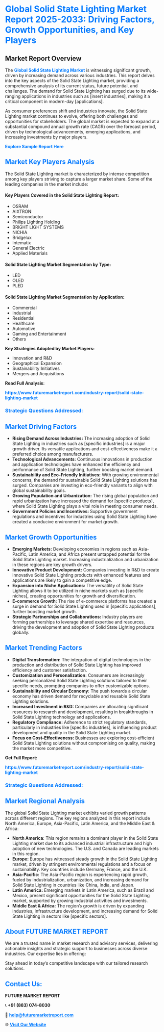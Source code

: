 <h1 style="color: #007BFF;">Global Solid State Lighting Market Report 2025-2033: Driving Factors, Growth Opportunities, and Key Players</h1>

<section id="overview">
<h2>Market Report Overview</h2>
<p>The <a href="https://www.futuremarketreport.com/industry-report/solid-state-lighting-market" style="color: #007BFF; text-decoration: none;"><strong>Global Solid State Lighting Market</strong></a> is witnessing significant growth, driven by increasing demand across various industries. This report delves into the key aspects of the Solid State Lighting market, providing a comprehensive analysis of its current status, future potential, and challenges. The demand for Solid State Lighting has surged due to its wide-ranging applications in industries such as [insert industries], making it a critical component in modern-day [applications].</p>
<p>As consumer preferences shift and industries innovate, the Solid State Lighting market continues to evolve, offering both challenges and opportunities for stakeholders. The global market is expected to expand at a substantial compound annual growth rate (CAGR) over the forecast period, driven by technological advancements, emerging applications, and increasing investments by major players.</p>
</section>

<section id="overview">
<p><a href="https://www.futuremarketreport.com/request-sample/reportId=75559" style="color: #007BFF; text-decoration: none;"><strong>Explore Sample Report Here</strong></a></p>
</section>

<section id="key-players">
<h2 style="color: #007BFF;">Market Key Players Analysis</h2>
<p>The Solid State Lighting market is characterized by intense competition among key players striving to capture a larger market share. Some of the leading companies in the market include:</p>
<h4>Key Players Covered in the Solid State Lighting Report:</h4>
<ul><li>OSRAM</li><li>AIXTRON</li><li>Semiconductor</li><li>Philips Lighting Holding</li><li>BRIGHT LIGHT SYSTEMS</li><li>NICHIA</li><li>Bridgelux</li><li>Intematix</li><li>General Electric</li><li>Applied Materials</li></ul>
<h4>Solid State Lighting Market Segmentation by Type:</h4>
<ul><li>LED</li><li>OLED</li><li>PLED</li></ul>

<h4>Solid State Lighting Market Segmentation by Application:</h4>
<ul><li>Commercial</li><li>Industrial</li><li>Residential</li><li>Healthcare</li><li>Automotive</li><li>Gaming and Entertainment</li><li>Others</li></ul>
<p><strong>Key Strategies Adopted by Market Players:</strong></p>
<ul>
<li>Innovation and R&D</li>
<li>Geographical Expansion</li>
<li>Sustainability Initiatives</li>
<li>Mergers and Acquisitions</li>
</ul>
</section>

<section>
<p><strong>Read Full Analysis: </strong></p><a href="https://www.futuremarketreport.com/industry-report/solid-state-lighting-market" style="color: #007BFF; text-decoration: none;"><strong>https://www.futuremarketreport.com/industry-report/solid-state-lighting-market</strong></a>
<h3 style="color: #007BFF;">Strategic Questions Addressed:</h3>
</section>

<section id="driving-factors">
<h2 style="color: #007BFF;">Market Driving Factors</h2>
<ul>
<li><strong>Rising Demand Across Industries:</strong> The increasing adoption of Solid State Lighting in industries such as [specific industries] is a major growth driver. Its versatile applications and cost-effectiveness make it a preferred choice among manufacturers.</li>
<li><strong>Technological Advancements:</strong> Continuous innovations in production and application technologies have enhanced the efficiency and performance of Solid State Lighting, further boosting market demand.</li>
<li><strong>Sustainability and Eco-Friendly Initiatives:</strong> With growing environmental concerns, the demand for sustainable Solid State Lighting solutions has surged. Companies are investing in eco-friendly variants to align with global sustainability goals.</li>
<li><strong>Growing Population and Urbanization:</strong> The rising global population and rapid urbanization have increased the demand for [specific products], where Solid State Lighting plays a vital role in meeting consumer needs.</li>
<li><strong>Government Policies and Incentives:</strong> Supportive government regulations and incentives for industries using Solid State Lighting have created a conducive environment for market growth.</li>
</ul>
</section>

<section id="growth-opportunities">
<h2 style="color: #007BFF;">Market Growth Opportunities</h2>
<ul>
<li><strong>Emerging Markets:</strong> Developing economies in regions such as Asia-Pacific, Latin America, and Africa present untapped potential for the Solid State Lighting market. Increasing industrialization and urbanization in these regions are key growth drivers.</li>
<li><strong>Innovative Product Development:</strong> Companies investing in R&D to create innovative Solid State Lighting products with enhanced features and applications are likely to gain a competitive edge.</li>
<li><strong>Expansion into Niche Applications:</strong> The versatility of Solid State Lighting allows it to be utilized in niche markets such as [specific niches], creating opportunities for growth and diversification.</li>
<li><strong>E-commerce Growth:</strong> The rise of e-commerce platforms has created a surge in demand for Solid State Lighting used in [specific applications], further boosting market growth.</li>
<li><strong>Strategic Partnerships and Collaborations:</strong> Industry players are forming partnerships to leverage shared expertise and resources, driving the development and adoption of Solid State Lighting products globally.</li>
</ul>
</section>

<section id="trending-factors">
<h2 style="color: #007BFF;">Market Trending Factors</h2>
<ul>
<li><strong>Digital Transformation:</strong> The integration of digital technologies in the production and distribution of Solid State Lighting has improved efficiency and customer satisfaction.</li>
<li><strong>Customization and Personalization:</strong> Consumers are increasingly seeking personalized Solid State Lighting solutions tailored to their specific needs, prompting companies to offer customizable options.</li>
<li><strong>Sustainability and Circular Economy:</strong> The push towards a circular economy has driven demand for recyclable and reusable Solid State Lighting solutions.</li>
<li><strong>Increased Investment in R&D:</strong> Companies are allocating significant resources to research and development, resulting in breakthroughs in Solid State Lighting technology and applications.</li>
<li><strong>Regulatory Compliance:</strong> Adherence to strict regulatory standards, particularly in industries like [specific industries], is influencing product development and quality in the Solid State Lighting market.</li>
<li><strong>Focus on Cost-Effectiveness:</strong> Businesses are exploring cost-efficient Solid State Lighting solutions without compromising on quality, making the market more competitive.</li>
</ul>
</section>

<section>
<p><strong>Get Full Report: </strong></p><a href="https://www.futuremarketreport.com/industry-report/solid-state-lighting-market" style="color: #007BFF; text-decoration: none;"><strong>https://www.futuremarketreport.com/industry-report/solid-state-lighting-market</strong></a>
<h3 style="color: #007BFF;">Strategic Questions Addressed:</h3>
</section>


<section id="regional-analysis">
<h2 style="color: #007BFF;">Market Regional Analysis</h2>
<p>The global Solid State Lighting market exhibits varied growth patterns across different regions. The key regions analyzed in this report include North America, Europe, Asia-Pacific, Latin America, and the Middle East & Africa:</p>
<ul>
<li><strong>North America:</strong> This region remains a dominant player in the Solid State Lighting market due to its advanced industrial infrastructure and high adoption of new technologies. The U.S. and Canada are leading markets in this region.</li>
<li><strong>Europe:</strong> Europe has witnessed steady growth in the Solid State Lighting market, driven by stringent environmental regulations and a focus on sustainability. Key countries include Germany, France, and the U.K.</li>
<li><strong>Asia-Pacific:</strong> The Asia-Pacific region is experiencing rapid growth, fueled by industrialization, urbanization, and increasing demand for Solid State Lighting in countries like China, India, and Japan.</li>
<li><strong>Latin America:</strong> Emerging markets in Latin America, such as Brazil and Mexico, present significant opportunities for the Solid State Lighting market, supported by growing industrial activities and investments.</li>
<li><strong>Middle East & Africa:</strong> The region’s growth is driven by expanding industries, infrastructure development, and increasing demand for Solid State Lighting in sectors like [specific sectors].</li>
</ul>
</section>

<footer>
<h2 style="color: #007BFF;">About FUTURE MARKET REPORT</h2>
<p>We are a trusted name in market research and advisory services, delivering actionable insights and strategic support to businesses across diverse industries. Our expertise lies in offering:</p>

<p>Stay ahead in today’s competitive landscape with our tailored research solutions.</p>

<h2 style="color: #007BFF;">Contact Us:</h2>
<p><strong>FUTURE MARKET REPORT</strong></p>
<p>📞 <strong>+91 (883) 074-8030</strong></p>
<p>📧 <strong><a href="mailto:help@futuremarketreport.com" style="color: #007BFF;">help@futuremarketreport.com</a></strong></p>
<p>🌐 <strong><a href="https://www.futuremarketreport.com/" style="color: #007BFF;">Visit Our Website</a></strong></p>
</footer>